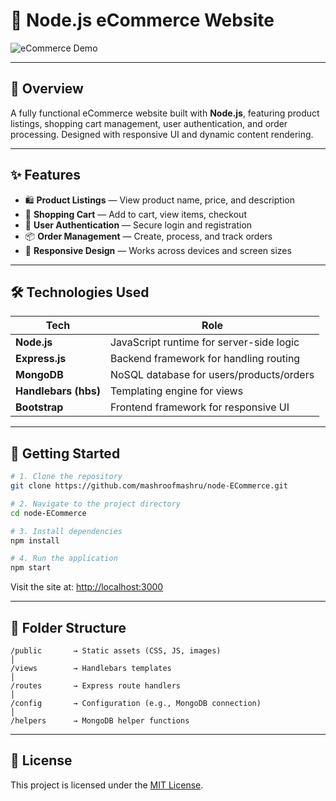 # 🛒 Node.js eCommerce Website

![eCommerce Demo](https://github.com/mashroofmashru/node-ECommerce/assets/136979239/2d2869de-f56a-499c-ab8f-9681cabac63b)

---

## 📌 Overview

A fully functional eCommerce website built with **Node.js**, featuring product listings, shopping cart management, user authentication, and order processing. Designed with responsive UI and dynamic content rendering.

---

## ✨ Features

* 🛍️ **Product Listings** — View product name, price, and description
* 🛒 **Shopping Cart** — Add to cart, view items, checkout
* 🔐 **User Authentication** — Secure login and registration
* 📦 **Order Management** — Create, process, and track orders
* 📱 **Responsive Design** — Works across devices and screen sizes

---

## 🛠️ Technologies Used

| Tech                 | Role                                     |
| -------------------- | ---------------------------------------- |
| **Node.js**          | JavaScript runtime for server-side logic |
| **Express.js**       | Backend framework for handling routing   |
| **MongoDB**          | NoSQL database for users/products/orders |
| **Handlebars (hbs)** | Templating engine for views              |
| **Bootstrap**        | Frontend framework for responsive UI     |

---

## 🚀 Getting Started

```bash
# 1. Clone the repository
git clone https://github.com/mashroofmashru/node-ECommerce.git

# 2. Navigate to the project directory
cd node-ECommerce

# 3. Install dependencies
npm install

# 4. Run the application
npm start
```

Visit the site at: [http://localhost:3000](http://localhost:3000)

---

## 📁 Folder Structure

```
/public       → Static assets (CSS, JS, images)
│
/views        → Handlebars templates
│
/routes       → Express route handlers
│
/config       → Configuration (e.g., MongoDB connection)
│
/helpers      → MongoDB helper functions
```

---

## 📄 License

This project is licensed under the [MIT License](LICENSE).
